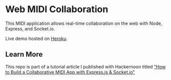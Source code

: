 # Web MIDI Collaboration

This MIDI application allows real-time collaboration on the web with Node, Express, and Socket.io.

Live demo hosted on [Heroku](https://midi-collaboration.herokuapp.com/).

## Learn More

This repo is part of a tutorial article I published with Hackernoon titled ["How to Build a Collaborative MIDI App with Express.js & Socket.io"](https://hackernoon.com/how-to-build-a-collaborative-midi-app-with-express-js-socket-io-273663b63201)
